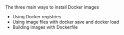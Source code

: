 
The three main ways to install Docker images

- Using Docker registries
- Using image files with docker save and docker load
- Building images with Dockerfile
